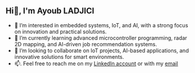 ## Hi👋, I'm Ayoub LADJICI

- 👀 I’m interested in embedded systems, IoT, and AI, with a strong focus on innovation and practical solutions.
- 🌱 I’m currently learning advanced microcontroller programming, radar 2D mapping, and AI-driven job recommendation systems.
- 💞️ I’m looking to collaborate on IoT projects, AI-based applications, and innovative solutions for smart environments.
- 📫. Feel free to reach me on my [LinkedIn account](https://linkedin.com/in/valentin-le-lievre) or with my [email](valentin.le_lievre@etu.sorbonne-universite.fr)

<!--
**valentin-llv/valentin-llv** is a ✨ _special_ ✨ repository because its `README.md` (this file) appears on your GitHub profile.

Here are some ideas to get you started:

- 🔭 I’m currently working on ...
- 🌱 I’m currently learning ...
- 👯 I’m looking to collaborate on ...
- 🤔 I’m looking for help with ...
- 💬 Ask me about ...
- 📫 How to reach me: ...
- 😄 Pronouns: ...
- ⚡ Fun fact: ...
-->

